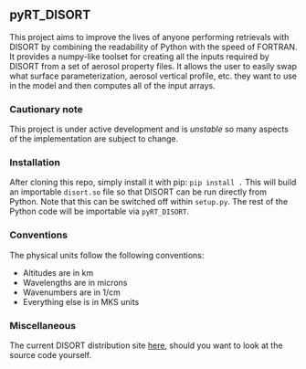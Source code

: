 ## pyRT_DISORT
This project aims to improve the lives of anyone performing retrievals with 
DISORT by combining the readability of Python with the speed of FORTRAN. It
provides a numpy-like toolset for creating all the inputs required by DISORT
from a set of aerosol property files. It allows the user to easily swap
what surface parameterization, aerosol vertical profile, etc. they want to use
in the model and then computes all of the input arrays.

### Cautionary note
This project is under active development and is _unstable_ so many aspects of
the implementation are subject to change. 

### Installation
After cloning this repo, simply install it with pip: `pip install .` This will
build an importable `disort.so` file so that DISORT can be run directly from
Python. Note that this can be switched off within `setup.py`. The rest of the 
Python code will be importable via `pyRT_DISORT`. 

### Conventions
The physical units follow the following conventions:
- Altitudes are in km
- Wavelengths are in microns
- Wavenumbers are in 1/cm
- Everything else is in MKS units

### Miscellaneous
The current DISORT distribution site [here](http://www.rtatmocn.com/disort/),
should you want to look at the source code yourself.

